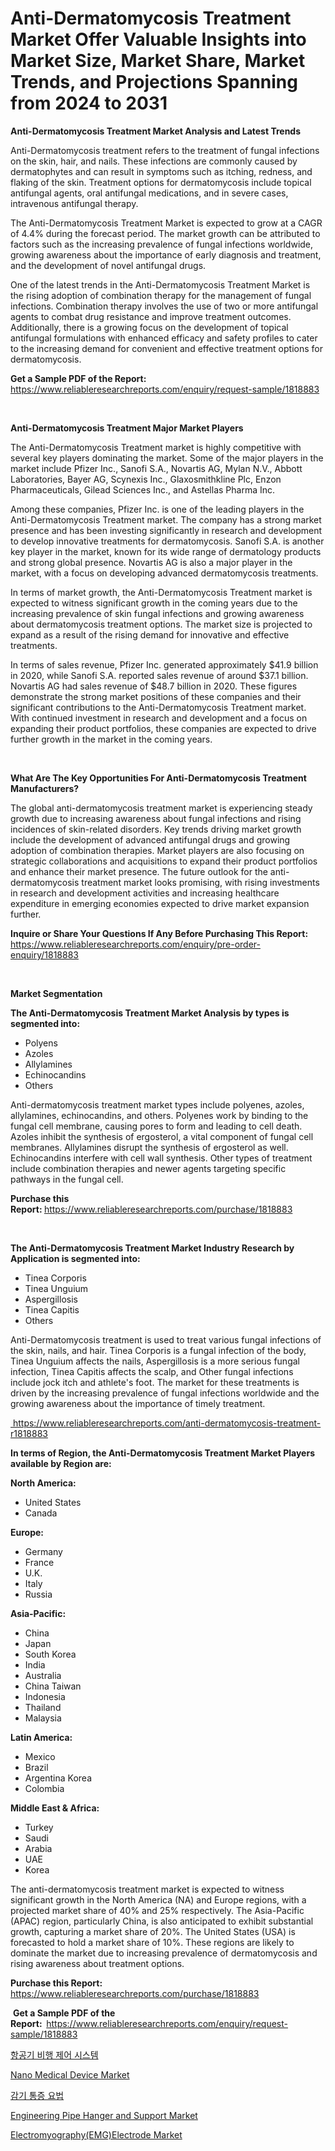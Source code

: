 <p><h1>Anti-Dermatomycosis Treatment Market Offer Valuable Insights into Market Size, Market Share, Market Trends, and Projections Spanning from 2024 to 2031</h1></p><p><strong>Anti-Dermatomycosis Treatment Market Analysis and Latest Trends</strong></p>
<p><p>Anti-Dermatomycosis treatment refers to the treatment of fungal infections on the skin, hair, and nails. These infections are commonly caused by dermatophytes and can result in symptoms such as itching, redness, and flaking of the skin. Treatment options for dermatomycosis include topical antifungal agents, oral antifungal medications, and in severe cases, intravenous antifungal therapy.</p><p>The Anti-Dermatomycosis Treatment Market is expected to grow at a CAGR of 4.4% during the forecast period. The market growth can be attributed to factors such as the increasing prevalence of fungal infections worldwide, growing awareness about the importance of early diagnosis and treatment, and the development of novel antifungal drugs.</p><p>One of the latest trends in the Anti-Dermatomycosis Treatment Market is the rising adoption of combination therapy for the management of fungal infections. Combination therapy involves the use of two or more antifungal agents to combat drug resistance and improve treatment outcomes. Additionally, there is a growing focus on the development of topical antifungal formulations with enhanced efficacy and safety profiles to cater to the increasing demand for convenient and effective treatment options for dermatomycosis.</p></p>
<p><strong>Get a Sample PDF of the Report:&nbsp;</strong> <a href="https://www.reliableresearchreports.com/enquiry/request-sample/1818883">https://www.reliableresearchreports.com/enquiry/request-sample/1818883</a></p>
<p>&nbsp;</p>
<p><strong>Anti-Dermatomycosis Treatment Major Market Players</strong></p>
<p><p>The Anti-Dermatomycosis Treatment market is highly competitive with several key players dominating the market. Some of the major players in the market include Pfizer Inc., Sanofi S.A., Novartis AG, Mylan N.V., Abbott Laboratories, Bayer AG, Scynexis Inc., Glaxosmithkline Plc, Enzon Pharmaceuticals, Gilead Sciences Inc., and Astellas Pharma Inc.</p><p>Among these companies, Pfizer Inc. is one of the leading players in the Anti-Dermatomycosis Treatment market. The company has a strong market presence and has been investing significantly in research and development to develop innovative treatments for dermatomycosis. Sanofi S.A. is another key player in the market, known for its wide range of dermatology products and strong global presence. Novartis AG is also a major player in the market, with a focus on developing advanced dermatomycosis treatments.</p><p>In terms of market growth, the Anti-Dermatomycosis Treatment market is expected to witness significant growth in the coming years due to the increasing prevalence of skin fungal infections and growing awareness about dermatomycosis treatment options. The market size is projected to expand as a result of the rising demand for innovative and effective treatments.</p><p>In terms of sales revenue, Pfizer Inc. generated approximately $41.9 billion in 2020, while Sanofi S.A. reported sales revenue of around $37.1 billion. Novartis AG had sales revenue of $48.7 billion in 2020. These figures demonstrate the strong market positions of these companies and their significant contributions to the Anti-Dermatomycosis Treatment market. With continued investment in research and development and a focus on expanding their product portfolios, these companies are expected to drive further growth in the market in the coming years.</p></p>
<p>&nbsp;</p>
<p><strong>What Are The Key Opportunities For Anti-Dermatomycosis Treatment Manufacturers?</strong></p>
<p><p>The global anti-dermatomycosis treatment market is experiencing steady growth due to increasing awareness about fungal infections and rising incidences of skin-related disorders. Key trends driving market growth include the development of advanced antifungal drugs and growing adoption of combination therapies. Market players are also focusing on strategic collaborations and acquisitions to expand their product portfolios and enhance their market presence. The future outlook for the anti-dermatomycosis treatment market looks promising, with rising investments in research and development activities and increasing healthcare expenditure in emerging economies expected to drive market expansion further.</p></p>
<p><strong>Inquire or Share Your Questions If Any Before Purchasing This Report:</strong> <a href="https://www.reliableresearchreports.com/enquiry/pre-order-enquiry/1818883">https://www.reliableresearchreports.com/enquiry/pre-order-enquiry/1818883</a></p>
<p>&nbsp;</p>
<p><strong>Market Segmentation</strong></p>
<p><strong>The Anti-Dermatomycosis Treatment Market Analysis by types is segmented into:</strong></p>
<p><ul><li>Polyens</li><li>Azoles</li><li>Allylamines</li><li>Echinocandins</li><li>Others</li></ul></p>
<p><p>Anti-dermatomycosis treatment market types include polyenes, azoles, allylamines, echinocandins, and others. Polyenes work by binding to the fungal cell membrane, causing pores to form and leading to cell death. Azoles inhibit the synthesis of ergosterol, a vital component of fungal cell membranes. Allylamines disrupt the synthesis of ergosterol as well. Echinocandins interfere with cell wall synthesis. Other types of treatment include combination therapies and newer agents targeting specific pathways in the fungal cell.</p></p>
<p><strong>Purchase this Report:&nbsp;</strong><a href="https://www.reliableresearchreports.com/purchase/1818883">https://www.reliableresearchreports.com/purchase/1818883</a></p>
<p>&nbsp;</p>
<p><strong>The Anti-Dermatomycosis Treatment Market Industry Research by Application is segmented into:</strong></p>
<p><ul><li>Tinea Corporis</li><li>Tinea Unguium</li><li>Aspergillosis</li><li>Tinea Capitis</li><li>Others</li></ul></p>
<p><p>Anti-Dermatomycosis treatment is used to treat various fungal infections of the skin, nails, and hair. Tinea Corporis is a fungal infection of the body, Tinea Unguium affects the nails, Aspergillosis is a more serious fungal infection, Tinea Capitis affects the scalp, and Other fungal infections include jock itch and athlete's foot. The market for these treatments is driven by the increasing prevalence of fungal infections worldwide and the growing awareness about the importance of timely treatment.</p></p>
<p><a href="https://www.reliableresearchreports.com/anti-dermatomycosis-treatment-r1818883">&nbsp;https://www.reliableresearchreports.com/anti-dermatomycosis-treatment-r1818883</a></p>
<p><strong>In terms of Region, the Anti-Dermatomycosis Treatment Market Players available by Region are:</strong></p>
<p>
    <p> <strong> North America: </strong>
        <ul>
            <li>United States</li>
            <li>Canada</li>
        </ul>
        </p> 
    <p> <strong> Europe: </strong>
        <ul>
            <li>Germany</li>
            <li>France</li>
            <li>U.K.</li>
            <li>Italy</li>
            <li>Russia</li>
        </ul>
        </p> 
    <p> <strong> Asia-Pacific: </strong>
        <ul>
            <li>China</li>
            <li>Japan</li>
            <li>South Korea</li>
            <li>India</li>
            <li>Australia</li>
            <li>China Taiwan</li>
            <li>Indonesia</li>
            <li>Thailand</li>
            <li>Malaysia</li>
        </ul>
        </p> 
    <p> <strong> Latin America: </strong>
        <ul>
            <li>Mexico</li>
            <li>Brazil</li>
            <li>Argentina Korea</li>
            <li>Colombia</li>
        </ul>
        </p> 
    <p> <strong> Middle East & Africa: </strong>
        <ul>
            <li>Turkey</li>
            <li>Saudi</li>
            <li>Arabia</li>
            <li>UAE</li>
            <li>Korea</li>
        </ul>
    </p>
    </p>
<p><p>The anti-dermatomycosis treatment market is expected to witness significant growth in the North America (NA) and Europe regions, with a projected market share of 40% and 25% respectively. The Asia-Pacific (APAC) region, particularly China, is also anticipated to exhibit substantial growth, capturing a market share of 20%. The United States (USA) is forecasted to hold a market share of 10%. These regions are likely to dominate the market due to increasing prevalence of dermatomycosis and rising awareness about treatment options.</p></p>
<p><strong>Purchase this Report: </strong><a href="https://www.reliableresearchreports.com/purchase/1818883">https://www.reliableresearchreports.com/purchase/1818883</a></p>
<p>&nbsp;<strong>Get a Sample PDF of the Report:&nbsp;&nbsp;</strong><a href="https://www.reliableresearchreports.com/enquiry/request-sample/1818883">https://www.reliableresearchreports.com/enquiry/request-sample/1818883</a></p>
<p><strong></strong></p>
<p><p><a href="https://github.com/valroy852/Market-Research-Report-List-1/blob/main/336503546890.md">항공기 비행 제어 시스템</a></p><p><a href="https://github.com/wusalecollins540tpqoz/Market-Research-Report-List-2/blob/main/nano-medical-device-market.md">Nano Medical Device Market</a></p><p><a href="https://github.com/royErdmtyan906778/Market-Research-Report-List-1/blob/main/116924946889.md">감기 통증 요법</a></p><p><a href="https://issuu.com/reportprime-2/docs/engineering-pipe-hanger-and-support-market-size-20">Engineering Pipe Hanger and Support Market</a></p><p><a href="https://github.com/kathiaseamanalvaradovlprc2h/Market-Research-Report-List-2/blob/main/electromyographyemgelectrode-market.md">Electromyography(EMG)Electrode Market</a></p></p>